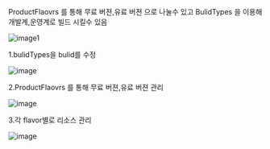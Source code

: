 ProductFlaovrs 를 통해 무료 버젼,유료 버젼 으로 나눌수 있고 BulidTypes 을 이용해 개발계,운영계로 빌드 시킬수 있음

![image1](https://user-images.githubusercontent.com/28819051/139783297-f29367bc-6fd6-4f47-9952-e7c349659802.jpg)


1.bulidTypes을 bulid를 수정

![image](https://user-images.githubusercontent.com/28819051/139783818-a135230c-0ba7-4b1b-b7b3-76db8c43b44e.png)


2.ProductFlaovrs 를 통해 무료 버젼,유료 버젼 관리

![image](https://user-images.githubusercontent.com/28819051/139783911-e5259094-3211-42fe-905c-ff2e8cf474d8.png)

3.각 flavor별로 리소스 관리

![image](https://user-images.githubusercontent.com/28819051/139784180-ccfed03e-9694-4787-b5d7-7c11931e82b8.png)

